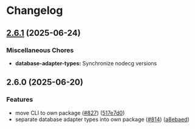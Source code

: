 # Changelog

## [2.6.1](https://github.com/nodecg/nodecg/compare/database-adapter-types-v2.6.0...database-adapter-types-v2.6.1) (2025-06-24)


### Miscellaneous Chores

* **database-adapter-types:** Synchronize nodecg versions

## 2.6.0 (2025-06-20)


### Features

* move CLI to own package ([#827](https://github.com/nodecg/nodecg/issues/827)) ([517e7d0](https://github.com/nodecg/nodecg/commit/517e7d0f4dcea97cd681a07813a254f7c204d37a))
* separate database adapter types into own package ([#814](https://github.com/nodecg/nodecg/issues/814)) ([a8ebaed](https://github.com/nodecg/nodecg/commit/a8ebaed56a7c0ef953d0f079acca38408b36cad4))
